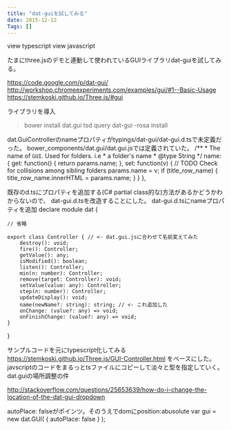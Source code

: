 ```yaml
---
title: "dat-guiを試してみる"
date: 2015-12-12
Tags: []
---
```







view typescript
view javascript

たまにthree.jsのデモと連動して使われているGUIライブラリdat-guiを試してみる。

https://code.google.com/p/dat-gui/
http://workshop.chromeexperiments.com/examples/gui/#1--Basic-Usage
https://stemkoski.github.io/Three.js/#gui

ライブラリを導入
> bower install dat.gui
> tsd query dat-gui -rosa install

dat.GuiControllerのnameプロパティがtypings/dat-gui/dat-gui.d.tsで未定義だった。
bower_components/dat.gui/dat.gui.jsでは定義されていた。
    /**
    * The name of <code>GUI</code>. Used for folders. i.e
    * a folder's name
    * @type String
    */
    name: {
    get: function() {
        return params.name;
    },
    set: function(v) {
        // TODO Check for collisions among sibling folders
        params.name = v;
        if (title_row_name) {
        title_row_name.innerHTML = params.name;
        }
    }
    },

既存のd.tsにプロパティを追加する(C# partial class的な)方法があるかどうかわからないので、
dat-gui.d.tsを改造することにした。
dat-gui.d.tsにnameプロパティを追加
declare module dat {

    // 省略

    export class Controller { // <- dat.gui.jsに合わせて名前変えてみた
        destroy(): void;
        fire(): Controller;
        getValue(): any;
        isModified(): boolean;
        listen(): Controller;
        min(n: number): Controller;
        remove(target: Controller): void;
        setValue(value: any): Controller;
        step(n: number): Controller;
        updateDisplay(): void;
        name(newName?: string): string; // <- これ追加した
        onChange: (value?: any) => void;
        onFinishChange: (value?: any) => void;
    }
}

サンプルコードを元にtypescript化してみる
https://stemkoski.github.io/Three.js/GUI-Controller.html
をベースにした。
javscriptのコードをまるっとtsファイルにコピーして淡々と型を指定していく。
dat.guiの場所調整の件

http://stackoverflow.com/questions/25653639/how-do-i-change-the-location-of-the-dat-gui-dropdown

autoPlace: falseがポインツ。そのうえでdomにposition:abusolute
var  gui = new dat.GUI( { autoPlace: false } );

